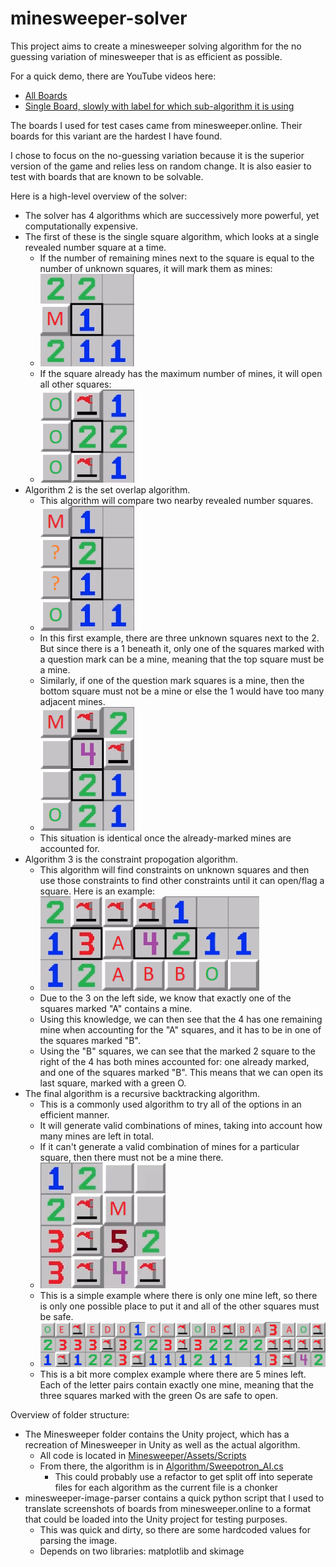 # minesweeper-solver

This project aims to create a minesweeper solving algorithm for the no guessing variation of minesweeper that is as efficient as possible.

For a quick demo, there are YouTube videos here:
  * [All Boards](https://youtu.be/cC36c1iUSS8)
  * [Single Board, slowly with label for which sub-algorithm it is using](https://youtu.be/Dfj6bvHwmMU)

The boards I used for test cases came from minesweeper.online. Their boards for this variant are the hardest I have found.

I chose to focus on the no-guessing variation because it is the superior version of the game and relies less on random change. It is also easier to test with boards that are known to be solvable.

Here is a high-level overview of the solver:
  * The solver has 4 algorithms which are successively more powerful, yet computationally expensive.
  * The first of these is the single square algorithm, which looks at a single revealed number square at a time.
      + If the number of remaining mines next to the square is equal to the number of unknown squares, it will mark them as mines:
      + <img src="Images/01_Single_Square_Flagging_Square.png" width="150"/>
      + If the square already has the maximum number of mines, it will open all other squares:
      + <img src="Images/02_Single_Square_Opening_Squares.png" width="150"/>
  * Algorithm 2 is the set overlap algorithm.
      + This algorithm will compare two nearby revealed number squares.
      + <img src="Images/03_Set_Overlap_Opening_Square_1-2.png" width="150"/>
      + In this first example, there are three unknown squares next to the 2. But since there is a 1 beneath it, only one of the squares marked with a question mark can be a mine, meaning that the top square must be a mine.
      + Similarly, if one of the question mark squares is a mine, then the bottom square must not be a mine or else the 1 would have too many adjacent mines.
      + <img src="Images/04_Set_Overlap_Opening_Square_Reducing.png" width="150"/>
      + This situation is identical once the already-marked mines are accounted for.
  * Algorithm 3 is the constraint propogation algorithm.
      + This algorithm will find constraints on unknown squares and then use those constraints to find other constraints until it can open/flag a square. Here is an example:
      + <img src="Images/05_Constraint_Propogation.png" width="350"/>
      + Due to the 3 on the left side, we know that exactly one of the squares marked "A" contains a mine.
      + Using this knowledge, we can then see that the 4 has one remaining mine when accounting for the "A" squares, and it has to be in one of the squares marked "B".
      + Using the "B" squares, we can see that the marked 2 square to the right of the 4 has both mines accounted for: one already marked, and one of the squares marked "B". This means that we can open its last square, marked with a green O.
  * The final algorithm is a recursive backtracking algorithm.
      + This is a commonly used algorithm to try all of the options in an efficient manner.
      + It will generate valid combinations of mines, taking into account how many mines are left in total.
      + If it can't generate a valid combination of mines for a particular square, then there must not be a mine there.
      + <img src="Images/06_Recursive_Backtracking_1_Mine_Left.png" width="200"/>
      + This is a simple example where there is only one mine left, so there is only one possible place to put it and all of the other squares must be safe.
      + <img src="Images/07_Recursive_Backtracking_5_Mines_Left.png" width="950"/>
      + This is a bit more complex example where there are 5 mines left. Each of the letter pairs contain exactly one mine, meaning that the three squares marked with the green Os are safe to open.

Overview of folder structure:
  * The Minesweeper folder contains the Unity project, which has a recreation of Minesweeper in Unity as well as the actual algorithm.
      + All code is located in [Minesweeper/Assets/Scripts](Minesweeper/Assets/Scripts)
      + From there, the algorithm is in [Algorithm/Sweepotron_AI.cs](Minesweeper/Assets/Scripts/Algorithm/Sweepotron_AI.cs)
          * This could probably use a refactor to get split off into seperate files for each algorithm as the current file is a chonker
  * minesweeper-image-parser contains a quick python script that I used to translate screenshots of boards from minesweeper.online to a format that could be loaded into the Unity project for testing purposes.
      + This was quick and dirty, so there are some hardcoded values for parsing the image.
      + Depends on two libraries: matplotlib and skimage
